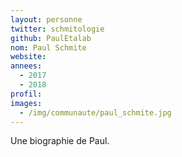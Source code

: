 ```yaml
---
layout: personne
twitter: schmitologie
github: PaulEtalab
nom: Paul Schmite
website:
annees:
  - 2017
  - 2018
profil:
images:
  - /img/communaute/paul_schmite.jpg
---
```


Une biographie de Paul.
